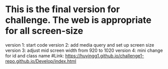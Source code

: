 # This is the final version for challenge. The web is appropriate for all screen-size
version 1: start code
version 2: add media query and set up screen size
version 3: adjust mid screen width from 920 to 1020
version 4: mini change for id and class name
#Link: https://huyingg1.github.io/challenge1-repo.github.io/Develop/index.html
